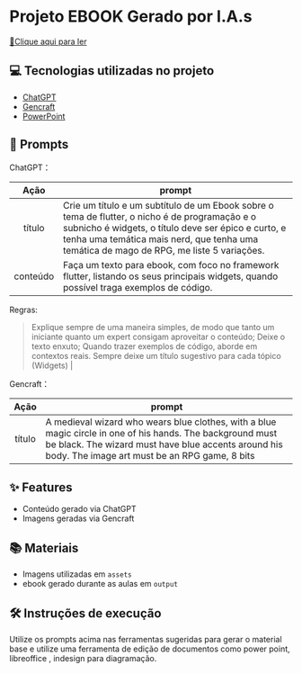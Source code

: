 # Projeto EBOOK Gerado por I.A.s

<a href=""> 📕Clique aqui para ler</a>

## 💻 Tecnologias utilizadas no projeto

- [ChatGPT](https://chat.openai.com/) 
- [Gencraft](https://gencraft.com/generate)
- [PowerPoint](https://www.microsoft.com/en/microsoft-365/powerpoint)

## 🧠 Prompts


ChatGPT：

|   Ação   | prompt                                                                                                                                                                                                                                                                         |
| :------: | ------------------------------------------------------------------------------------------------------------------------------------------------------------------------------------------------------------------------------------------------------------------------------ |
|  título  | Crie um título e um subtítulo de um Ebook sobre o tema de flutter, o nicho é de programação e o subnicho é widgets, o título deve ser épico e curto, e tenha uma temática mais nerd, que tenha uma temática de mago de RPG, me liste 5 variações.                                                        |
| conteúdo | Faça um texto para ebook, com foco no framework flutter, listando os seus principais widgets, quando possível traga exemplos de código.

Regras:
> Explique sempre de uma maneira simples, de modo que tanto um iniciante quanto um expert consigam aproveitar o conteúdo;
> Deixe o texto enxuto;
> Quando trazer exemplos de código, aborde em contextos reais.
> Sempre deixe um título sugestivo para cada tópico (Widgets)  |


Gencraft：

|  Ação  | prompt                                                                                 |
| :----: | -------------------------------------------------------------------------------------- |
| título | A medieval wizard who wears blue clothes, with a blue magic circle in one of his hands. The background must be black. The wizard must have blue accents around his body. The image art must be an RPG game, 8 bits |

## ✨ Features

- Conteúdo gerado via ChatGPT
- Imagens geradas via Gencraft

## 📚 Materiais

- Imagens utilizadas em `assets`
- ebook gerado durante as aulas em `output`

## 🛠️ Instruções de execução

Utilize os prompts acima nas ferramentas sugeridas para gerar o material base e utilize uma ferramenta de edição de documentos como power point, libreoffice , indesign para diagramação.